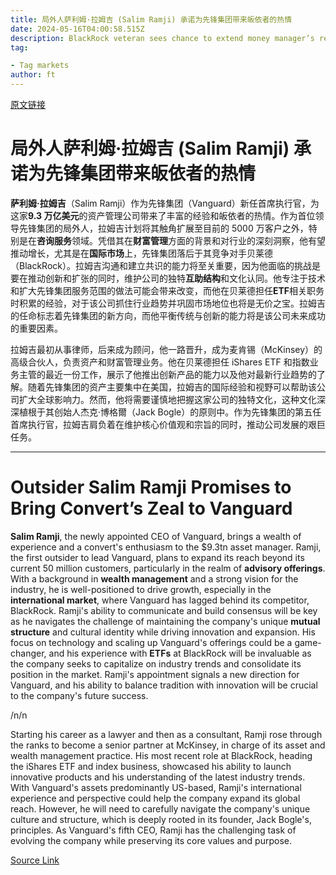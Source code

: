 ```yaml
---
title: 局外人萨利姆·拉姆吉 (Salim Ramji) 承诺为先锋集团带来皈依者的热情
date: 2024-05-16T04:00:58.515Z
description: BlackRock veteran sees chance to extend money manager’s reach to ‘millions and millions more’ clients
tag: 

- Tag markets
author: ft
---
```


[原文链接](https://ft.com/content/0efc66b3-da99-4189-9544-ad00491155a0)

# **局外人萨利姆·拉姆吉** (Salim Ramji) 承诺为先锋集团带来皈依者的热情

**萨利姆·拉姆吉**（Salim Ramji）作为先锋集团（Vanguard）新任首席执行官，为这家**9.3 万亿美元**的资产管理公司带来了丰富的经验和皈依者的热情。作为首位领导先锋集团的局外人，拉姆吉计划将其触角扩展至目前的 5000 万客户之外，特别是在**咨询服务**领域。凭借其在**财富管理**方面的背景和对行业的深刻洞察，他有望推动增长，尤其是在**国际市场**上，先锋集团落后于其竞争对手贝莱德（BlackRock）。拉姆吉沟通和建立共识的能力将至关重要，因为他面临的挑战是要在推动创新和扩张的同时，维护公司的独特**互助结构**和文化认同。他专注于技术和扩大先锋集团服务范围的做法可能会带来改变，而他在贝莱德担任**ETF**相关职务时积累的经验，对于该公司抓住行业趋势并巩固市场地位也将是无价之宝。拉姆吉的任命标志着先锋集团的新方向，而他平衡传统与创新的能力将是该公司未来成功的重要因素。

拉姆吉最初从事律师，后来成为顾问，他一路晋升，成为麦肯锡（McKinsey）的高级合伙人，负责资产和财富管理业务。他在贝莱德担任 iShares ETF 和指数业务主管的最近一份工作，展示了他推出创新产品的能力以及他对最新行业趋势的了解。随着先锋集团的资产主要集中在美国，拉姆吉的国际经验和视野可以帮助该公司扩大全球影响力。然而，他将需要谨慎地把握这家公司的独特文化，这种文化深深植根于其创始人杰克·博格爾（Jack Bogle）的原则中。作为先锋集团的第五任首席执行官，拉姆吉肩负着在维护核心价值观和宗旨的同时，推动公司发展的艰巨任务。

---

# Outsider Salim Ramji Promises to Bring Convert’s Zeal to Vanguard 

**Salim Ramji**, the newly appointed CEO of Vanguard, brings a wealth of experience and a convert's enthusiasm to the $9.3tn asset manager. Ramji, the first outsider to lead Vanguard, plans to expand its reach beyond its current 50 million customers, particularly in the realm of **advisory offerings**. With a background in **wealth management** and a strong vision for the industry, he is well-positioned to drive growth, especially in the **international market**, where Vanguard has lagged behind its competitor, BlackRock. Ramji's ability to communicate and build consensus will be key as he navigates the challenge of maintaining the company's unique **mutual structure** and cultural identity while driving innovation and expansion. His focus on technology and scaling up Vanguard's offerings could be a game-changer, and his experience with **ETFs** at BlackRock will be invaluable as the company seeks to capitalize on industry trends and consolidate its position in the market. Ramji's appointment signals a new direction for Vanguard, and his ability to balance tradition with innovation will be crucial to the company's future success. 

/n/n

Starting his career as a lawyer and then as a consultant, Ramji rose through the ranks to become a senior partner at McKinsey, in charge of its asset and wealth management practice. His most recent role at BlackRock, heading the iShares ETF and index business, showcased his ability to launch innovative products and his understanding of the latest industry trends. With Vanguard's assets predominantly US-based, Ramji's international experience and perspective could help the company expand its global reach. However, he will need to carefully navigate the company's unique culture and structure, which is deeply rooted in its founder, Jack Bogle's, principles. As Vanguard's fifth CEO, Ramji has the challenging task of evolving the company while preserving its core values and purpose.

[Source Link](https://ft.com/content/0efc66b3-da99-4189-9544-ad00491155a0)

